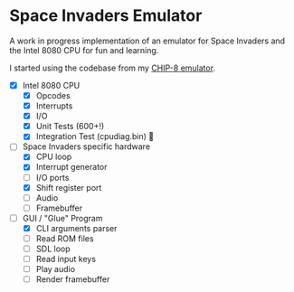 # Space Invaders Emulator

A work in progress implementation of an emulator for Space Invaders and the Intel 8080 CPU for fun and learning.

I started using the codebase from my [CHIP-8 emulator](https://github.com/Justin-Credible/CHIP-8-Emulator).

- [X] Intel 8080 CPU
  - [X] Opcodes
  - [X] Interrupts
  - [X] I/O
  - [X] Unit Tests (600+!)
  - [X] Integration Test (cpudiag.bin) 🎉
- [ ] Space Invaders specific hardware
  - [X] CPU loop
  - [X] Interrupt generator
  - [ ] I/O ports
  - [X] Shift register port
  - [ ] Audio
  - [ ] Framebuffer
- [ ] GUI / "Glue" Program
  - [X] CLI arguments parser
  - [ ] Read ROM files
  - [ ] SDL loop
  - [ ] Read input keys
  - [ ] Play audio
  - [ ] Render framebuffer
